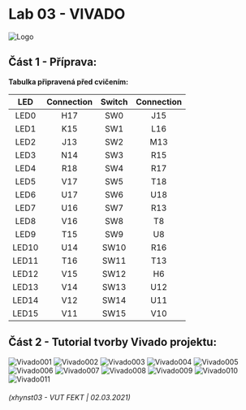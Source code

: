 # Lab 03 - VIVADO

![Logo](logolink_eng.jpg)

## Část 1 - Příprava:
**Tabulka připravená před cvičením:**

| **LED** | **Connection** | **Switch** | **Connection** | 
| :-: | :-: | :-: | :-: |
| LED0 | H17 | SW0 | J15 |
| LED1 | K15 | SW1 | L16 |
| LED2 | J13 | SW2 | M13 |
| LED3 | N14 | SW3 | R15 |
| LED4 | R18 | SW4 | R17 |
| LED5 | V17 | SW5 | T18 |
| LED6 | U17 | SW6 | U18 |
| LED7 | U16 | SW7 | R13 |
| LED8 | V16 | SW8 | T8 |
| LED9 | T15 | SW9 | U8 |
| LED10 | U14 | SW10 | R16 |
| LED11 | T16 | SW11 | T13 |
| LED12 | V15 | SW12 | H6 |
| LED13 | V14 | SW13 | U12 |
| LED14 | V12 | SW14 | U11 |
| LED15 | V11 | SW15 | V10 |


## Část 2 - Tutorial tvorby Vivado projektu:


![Vivado001](001.JPG)
![Vivado002](002.JPG)
![Vivado003](003.JPG)
![Vivado004](004.JPG)
![Vivado005](005.JPG)
![Vivado006](006.JPG)
![Vivado007](007.JPG)
![Vivado008](008.JPG)
![Vivado009](009.JPG)
![Vivado010](010.JPG)
![Vivado011](011.JPG)





###### (xhynst03 - VUT FEKT  |  02.03.2021)
